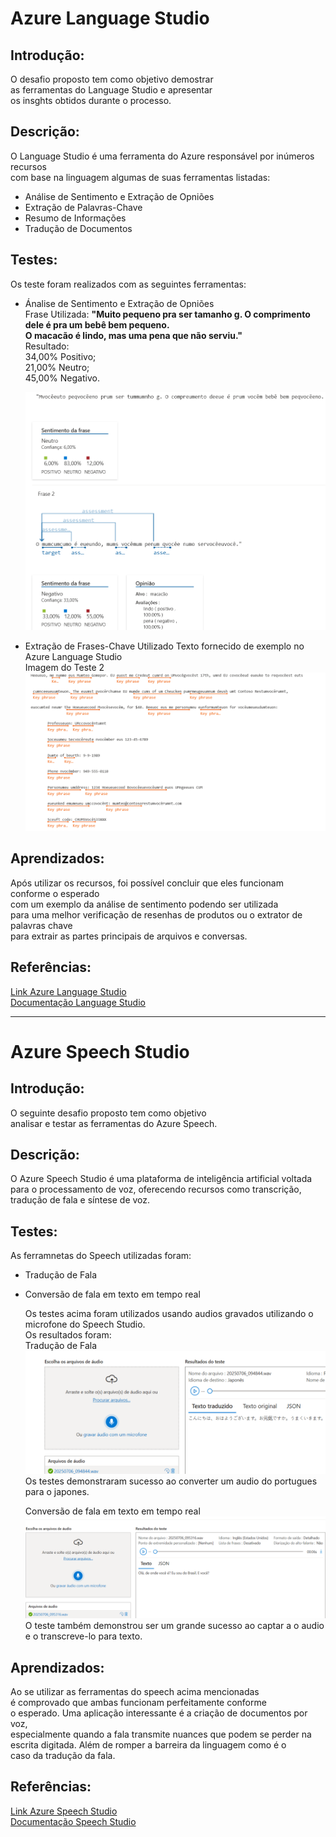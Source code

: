 # Azure Language Studio

## Introdução:
O desafio proposto tem como objetivo demostrar  
as ferramentas do Language Studio e apresentar  
os insghts obtidos durante o processo.
## Descrição:
O Language Studio é uma ferramenta do Azure responsável por inúmeros recursos  
com base na linguagem algumas de suas ferramentas listadas:  
- Análise de Sentimento e Extração de Opniões
- Extração de Palavras-Chave
- Resumo de Informações
- Tradução de Documentos
## Testes:
Os teste foram realizados com as seguintes ferramentas:  
- Ánalise de Sentimento e Extração de Opniões  
Frase Utilizada: **"Muito pequeno pra ser tamanho g. O comprimento dele é pra um bebê bem pequeno.  
  O macacão é lindo, mas uma pena que não serviu."**  
  Resultado:  
  34,00% Positivo;  
  21,00% Neutro;  
  45,00% Negativo.
  
  ![ImageTeste.1](Teste1.img.png)
- Extração de Frases-Chave
  Utilizado Texto fornecido de exemplo no Azure Language Studio  
  Imagem do Teste 2  
  ![ImageTeste.2](Teste2.img.png)
  
## Aprendizados:
Após utilizar os recursos, foi possível concluir que eles funcionam conforme o esperado    
com um exemplo da análise de sentimento podendo ser utilizada  
para uma melhor verificação de resenhas de produtos ou o extrator de palavras chave  
para extrair as partes principais de arquivos e conversas.

## Referências:
[Link Azure Language Studio](https://language.cognitive.azure.com/tryout/sentiment)  
[Documentação Language Studio](https://learn.microsoft.com/pt-br/azure/ai-services/language-service/sentiment-opinion-mining/quickstart?tabs=windows&pivots=ai-foundry-portal)

------------------------------------------------------------------
# Azure Speech Studio

## Introdução:
O seguinte desafio proposto tem como objetivo  
analisar e testar as ferramentas do Azure Speech.
## Descrição:
O Azure Speech Studio é uma plataforma de inteligência artificial voltada  
para o processamento de voz, oferecendo recursos como transcrição,  
tradução de fala e síntese de voz.
## Testes:
As ferramnetas do Speech utilizadas foram:  
- Tradução de Fala  
- Conversão de fala em texto em tempo real
  
  Os testes acima foram utilizados usando audios gravados utilizando o  
  microfone do Speech Studio.  
  Os resultados foram:  
  Tradução de Fala  
  ![Teste da tradução de fala](Testespeech1.png)
  Os testes demonstraram sucesso ao converter um audio
  do portugues para o japones.
  
  Conversão de fala em texto em tempo real  
  ![Teste de Converção de fala em Texto](TesteSpeech2.png)
  O teste também demonstrou ser um grande sucesso ao captar a o audio  
  e o transcreve-lo para texto.  
  
## Aprendizados:
Ao se utilizar as ferramentas do speech acima mencionadas  
é comprovado que ambas funcionam perfeitamente conforme  
o esperado. Uma aplicação interessante é a criação de documentos por voz,  
especialmente quando a fala transmite nuances que podem se perder na   
escrita digitada. Além de romper a barreira da linguagem como é o  
caso da tradução da fala.  
## Referências:
[Link Azure Speech Studio](https://speech.microsoft.com/portal)  
[Documentação Speech Studio](https://learn.microsoft.com/pt-br/azure/ai-services/speech-service/) 

